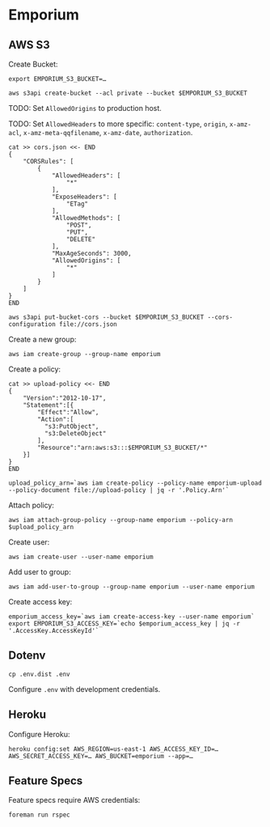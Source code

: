 # Emporium

## AWS S3

Create Bucket:

```
export EMPORIUM_S3_BUCKET=…
```

```
aws s3api create-bucket --acl private --bucket $EMPORIUM_S3_BUCKET
```

TODO: Set `AllowedOrigins` to production host.

TODO: Set `AllowedHeaders` to more specific: `content-type`, `origin`, `x-amz-acl`, `x-amz-meta-qqfilename`, `x-amz-date`, `authorization`.

```
cat >> cors.json <<- END
{
    "CORSRules": [
        {
            "AllowedHeaders": [
                "*"
            ],
            "ExposeHeaders": [
                "ETag"
            ],
            "AllowedMethods": [
                "POST",
                "PUT",
                "DELETE"
            ],
            "MaxAgeSeconds": 3000,
            "AllowedOrigins": [
                "*"
            ]
        }
    ]
}
END

```

```
aws s3api put-bucket-cors --bucket $EMPORIUM_S3_BUCKET --cors-configuration file://cors.json
```

Create a new group:

```
aws iam create-group --group-name emporium
```

Create a policy:

```
cat >> upload-policy <<- END
{
    "Version":"2012-10-17",
    "Statement":[{
        "Effect":"Allow",
        "Action":[
          "s3:PutObject",
          "s3:DeleteObject"
        ],
        "Resource":"arn:aws:s3:::$EMPORIUM_S3_BUCKET/*"
    }]
}
END

```

```
upload_policy_arn=`aws iam create-policy --policy-name emporium-upload --policy-document file://upload-policy | jq -r '.Policy.Arn'`
```

Attach policy:

```
aws iam attach-group-policy --group-name emporium --policy-arn $upload_policy_arn
```

Create user:

```
aws iam create-user --user-name emporium
```

Add user to group:

```
aws iam add-user-to-group --group-name emporium --user-name emporium
```

Create access key:

```
emporium_access_key=`aws iam create-access-key --user-name emporium`
export EMPORIUM_S3_ACCESS_KEY=`echo $emporium_access_key | jq -r '.AccessKey.AccessKeyId'`
```

## Dotenv

```
cp .env.dist .env
```

Configure `.env` with development credentials.

## Heroku

Configure Heroku:

```
heroku config:set AWS_REGION=us-east-1 AWS_ACCESS_KEY_ID=… AWS_SECRET_ACCESS_KEY=… AWS_BUCKET=emporium --app=…
```

## Feature Specs

Feature specs require AWS credentials:

```
foreman run rspec
```
